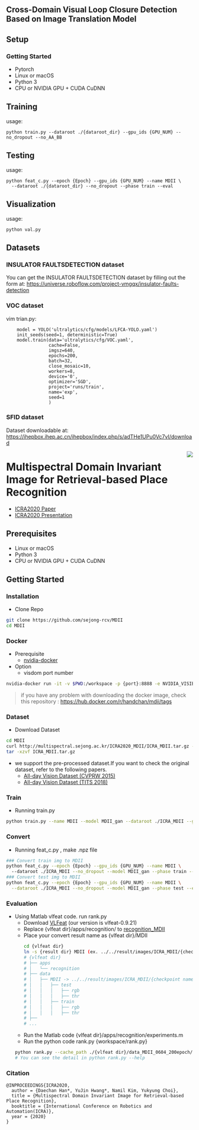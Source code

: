## Cross-Domain Visual Loop Closure Detection Based on Image Translation Model


## Setup

### Getting Started
- Pytorch
- Linux or macOS
- Python 3
- CPU or NVIDIA GPU + CUDA CuDNN

## Training


usage:
```shell
python train.py --dataroot ./{dataroot_dir} --gpu_ids {GPU_NUM} --no_dropout --no_AA_BB
```
## Testing

usage:
```shell
python feat_c.py --epoch {Epoch} --gpu_ids {GPU_NUM} --name MDII \ 
  --dataroot ./{dataroot_dir} --no_dropout --phase train --eval
```

## Visualization

usage:
```shell
python val.py
```
## Datasets

### INSULATOR FAULTSDETECTION  dataset
You can get the INSULATOR FAULTSDETECTION dataset by filling out the form at:
https://universe.roboflow.com/project-vmgqx/insulator-faults-detection

### VOC dataset
vim trian.py:
```shell
    model = YOLO('ultralytics/cfg/models/LFCA-YOLO.yaml')
    init_seeds(seed=1, deterministic=True)
    model.train(data='ultralytics/cfg/VOC.yaml',
                cache=False,
                imgsz=640,
                epochs=200,
                batch=32,
                close_mosaic=10,
                workers=8,
                device='0',
                optimizer='SGD',
                project='runs/train',
                name='exp',
                seed=1
                )
```

### SFID dataset
Dataset downloadable at:
https://ihepbox.ihep.ac.cn/ihepbox/index.php/s/adTHe1UPu0Vc7vI/download


<img src='https://user-images.githubusercontent.com/41140561/65418411-56a91580-de37-11e9-872d-a978e98364b1.png' align="right">

# Multispectral Domain Invariant Image for Retrieval-based Place Recognition
- [ICRA2020 Paper](./MDII_paper.pdf)
- [ICRA2020 Presentation](https://www.slideshare.net/SejongRCV/multispectral-domain-invariant-image-for-retrievalbased-place-recognition-234803884)

## Prerequisites
- Linux or macOS
- Python 3
- CPU or NVIDIA GPU + CUDA CuDNN


## Getting Started


### Installation

- Clone Repo

```sh
git clone https://github.com/sejong-rcv/MDII
cd MDII
```
### Docker 

- Prerequisite 
  - [nvidia-docker](https://github.com/NVIDIA/nvidia-docker) 
- Option
  - visdom port number
   
```sh
nvidia-docker run -it -v $PWD:/workspace -p {port}:8888 -e NVIDIA_VISIBLE_DEVICES=all handchan/mdii /bin/bash
```
> if you have any problem with downloading the docker image, check this repository : https://hub.docker.com/r/handchan/mdii/tags

### Dataset

- Download Dataset

```sh
cd MDII
curl http://multispectral.sejong.ac.kr/ICRA2020_MDII/ICRA_MDII.tar.gz -o ICRA_MDII.tar.gz
tar -xzvf ICRA_MDII.tar.gz
```

- we support the pre-processed dataset.If you want to check the original dataset, refer to the following papers.
  - [All-day Vision Dataset (CVPRW 2015)](https://sites.google.com/site/ykchoicv/multispectral_vprice)
  - [All-day Vision Dataset (TITS 2018)](https://ieeexplore.ieee.org/document/8293689)

### Train

- Running train.py 

```sh
python train.py --name MDII --model MDII_gan --dataroot ./ICRA_MDII --gpu_ids GPU_NUM  --no_dropout --no_AA_BB
```

### Convert
- Running feat_c.py , make .npz file

```sh
### Convert train img to MDII
python feat_c.py --epoch {Epoch} --gpu_ids {GPU_NUM} --name MDII \ 
  --dataroot ./ICRA_MDII --no_dropout --model MDII_gan --phase train --eval
### Convert test img to MDII
python feat_c.py --epoch {Epoch} --gpu_ids {GPU_NUM} --name MDII \
  --dataroot ./ICRA_MDII --no_dropout --model MDII_gan --phase test --eval
```

### Evaluation
- Using Matlab vlfeat code. run rank.py
  - Download [VLFeat](https://www.vlfeat.org/) (our version is vlfeat-0.9.21)
  - Replace {vlfeat dir}/apps/recognition/ to [recognition_MDII](./recognition/)
  - Place your convert result name as {vlfeat dir}/MDII
    ```sh
    cd {vlfeat dir}
    ln -s {result dir} MDII (ex. ../../result/images/ICRA_MDII/{checkpoint name}/{epoch}/)
    # {vlfeat dir}
    # ├── apps
    # │   └── recognition
    # ├── data
    # │   ├── MDII -> ../../result/images/ICRA_MDII/{checkpoint name}/{epoch}/
    # │   │   ├── test
    # │   │   │   ├── rgb
    # │   │   │   ├── thr
    # │   │   ├── train
    # │   │   │   ├── rgb
    # │   │   │   ├── thr
    # ├──
    # ...
    ```
   - Run the Matlab code {vlfeat dir}/apps/recognition/experiments.m
   - Run the python code rank.py {workspace/rank.py}
   ```sh
   python rank.py --cache_path ./{vlfeat dir}/data_MDII_0604_200epoch/ex-MDII-vlad-aug
   # You can see the detail in python rank.py --help
   ```
### Citation

```
@INPROCEEDINGS{ICRA2020,
  author = {Daechan Han*, YuJin Hwang*, Namil Kim, Yukyung Choi},
  title = {Multispectral Domain Invariant Image for Retrieval-based Place Recognition},
  booktitle = {International Conference on Robotics and Automation(ICRA)},
  year = {2020}
}
```
